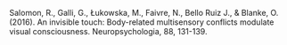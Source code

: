 ﻿---
layout: post
date:   2016-01-05 09:00:00
pdf: 
link: http://www.sciencedirect.com/science/article/pii/S0028393215302104?via%3Dihub
categories: article
---

Salomon, R., Galli, G., Łukowska, M., Faivre, N., Bello Ruiz J., & Blanke, O. (2016). An invisible touch: Body-related multisensory conflicts modulate visual consciousness. Neuropsychologia, 88, 131-139.
